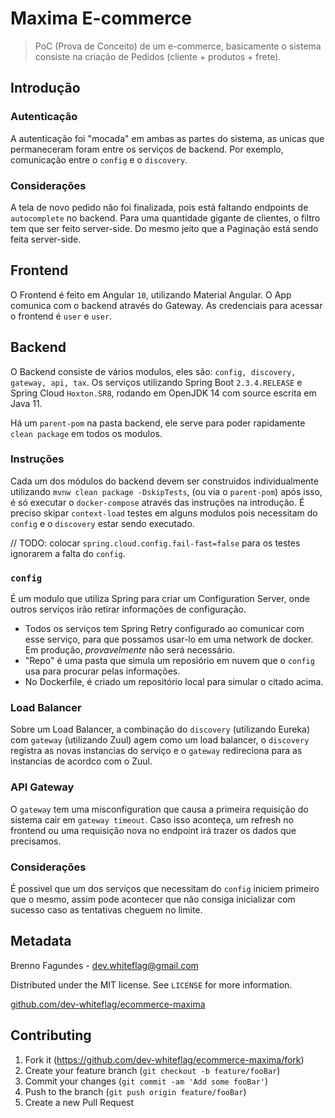 
# Maxima E-commerce

> PoC (Prova de Conceito) de um e-commerce, basicamente o sistema consiste na criação de Pedidos (cliente + produtos + frete).

## Introdução

### Autenticação

A autenticação foi "mocada" em ambas as partes do sistema, as unicas que permaneceram foram entre os serviços de backend. Por exemplo, comunicação entre o `config` e o `discovery`. 

### Considerações

A tela de novo pedido não foi finalizada, pois está faltando endpoints de `autocomplete` no backend. Para uma quantidade gigante de clientes,
o filtro tem que ser feito server-side. Do mesmo jeito que a Paginação está sendo feita server-side.

## Frontend

O Frontend é feito em Angular `10`, utilizando Material Angular. O App comunica com o backend através do Gateway. As credenciais para acessar o frontend é `user` e `user`.

## Backend

O Backend consiste de vários modulos, eles são: ``config, discovery, gateway, api, tax``. Os serviços utilizando Spring Boot ``2.3.4.RELEASE`` e Spring Cloud ``Hoxton.SR8``, rodando em OpenJDK 14 com source escrita em Java 11. 

Há um `parent-pom` na pasta backend, ele serve para poder rapidamente `clean package` em todos os modulos.

### Instruções

Cada um dos módulos do backend devem ser construidos individualmente utilizando `mvnw clean package -DskipTests`, (ou via o `parent-pom`)
após isso, é só executar o `docker-compose` através das instruções na introdução. É preciso skipar `context-load` testes em alguns modulos pois necessitam do `config` e o `discovery` estar sendo executado.

// TODO: colocar `spring.cloud.config.fail-fast=false` para os testes ignorarem a falta do `config`.

### ``config``

É um modulo que utiliza Spring para criar um Configuration Server, onde outros serviços irão retirar informações de configuração.

- Todos os serviços tem Spring Retry configurado ao comunicar com esse serviço, para que possamos usar-lo em uma network de docker. Em produção, _provavelmente_ não será necessário.
- "Repo" é uma pasta que simula um reposiório em nuvem que o ``config`` usa para procurar pelas informações.
- No Dockerfile, é criado um repositório local para simular o citado acima.

### Load Balancer

Sobre um Load Balancer, a combinação do ``discovery`` (utilizando Eureka) com ``gateway`` (utilizando Zuul) agem como um load balancer, o ``discovery`` registra as novas instancias do serviço e o ``gateway`` redireciona para as instancias de acordco com o Zuul.

### API Gateway

O `gateway` tem uma misconfiguration que causa a primeira requisição do sistema cair em `gateway timeout`. Caso isso aconteça, um refresh no frontend ou uma requisição nova no endpoint irá trazer os dados que precisamos.

### Considerações

É possivel que um dos serviços que necessitam do `config` iniciem primeiro que o mesmo, assim pode acontecer que não consiga inicializar
com sucesso caso as tentativas cheguem no limite.

## Metadata

Brenno Fagundes - dev.whiteflag@gmail.com

Distributed under the MIT license. See ``LICENSE`` for more information.

[github.com/dev-whiteflag/ecommerce-maxima](https://github.com/dev-whiteflag/ecommerce-maxima)

## Contributing

1. Fork it (<https://github.com/dev-whiteflag/ecommerce-maxima/fork>)
2. Create your feature branch (`git checkout -b feature/fooBar`)
3. Commit your changes (`git commit -am 'Add some fooBar'`)
4. Push to the branch (`git push origin feature/fooBar`)
5. Create a new Pull Request

